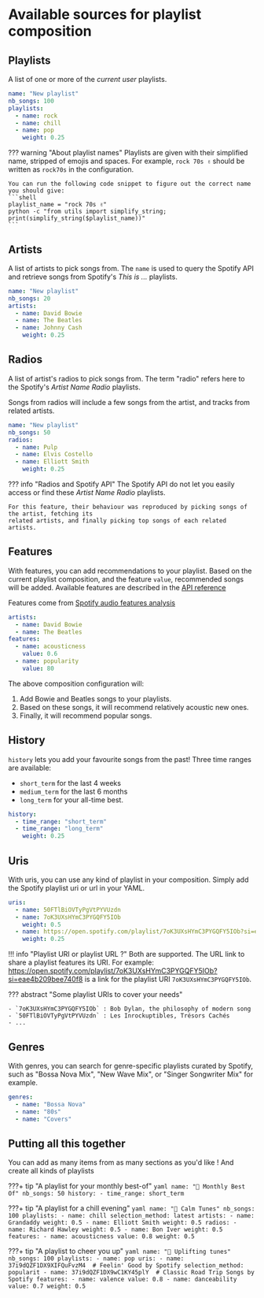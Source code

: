 # Available sources for playlist composition

## Playlists

A list of one or more of the _current user_ playlists. 

```yaml hl_lines="3 4 5 6 7 8" title="Add songs from playlists"
name: "New playlist"
nb_songs: 100
playlists:
  - name: rock
  - name: chill
  - name: pop
    weight: 0.25
```

??? warning "About playlist names"
    Playlists are given with their simplified name, stripped of emojis and spaces. For example,
    `rock 70s ✌` should be written as `rock70s` in the configuration.

    You can run the following code snippet to figure out the correct name you should give:
    ```shell
    playlist_name = "rock 70s ✌"
    python -c "from utils import simplify_string; print(simplify_string($playlist_name))"
    ```

## Artists

A list of artists to pick songs from. The `name` is used to query the Spotify API and retrieve
songs from Spotify's _This is ..._ playlists.

```yaml hl_lines="3-8" title="Add songs from artists"
name: "New playlist"
nb_songs: 20
artists:
  - name: David Bowie
  - name: The Beatles
  - name: Johnny Cash
    weight: 0.25
```

## Radios

A list of artist's radios to pick songs from. The term "radio" refers here to the 
Spotify's _Artist Name Radio_ playlists. 

Songs from radios will include a few songs from the artist, and tracks from related artists.

```yaml hl_lines="3-8" title="Add songs from radios of artists"
name: "New playlist"
nb_songs: 50
radios:
  - name: Pulp
  - name: Elvis Costello
  - name: Elliott Smith
    weight: 0.25
```

??? info "Radios and Spotify API"
    The Spotify API do not let you easily access or find these _Artist Name Radio_ playlists.
    
    For this feature, their behaviour was reproduced by picking songs of the artist, fetching its 
    related artists, and finally picking top songs of each related artists.

## Features

With features, you can add recommendations to your playlist. Based on the current playlist composition, and 
the feature `value`, recommended songs will be added. Available features are described in the [API reference](../reference/schemas.md#base-schemas)

Features come from [Spotify audio features analysis](https://developer.spotify.com/documentation/web-api/reference/#/operations/get-audio-features)

```yaml hl_lines="4 5 6 7 8" title="Recommend songs based on track features"
artists:
  - name: David Bowie
  - name: The Beatles
features:
  - name: acousticness
    value: 0.6
  - name: popularity
    value: 80
```

The above composition configuration will:

1. Add Bowie and Beatles songs to your playlists. 
2. Based on these songs, it will recommend relatively acoustic new ones.
3. Finally, it will recommend popular songs.

## History

`history` lets you add your favourite songs from the past! Three time ranges are available:

- `short_term` for the last 4 weeks
- `medium_term` for the last 6 months
- `long_term` for your all-time best.

```yaml title="Add songs from your most-listened titles"
history:
  - time_range: "short_term"
  - time_range: "long_term"
    weight: 0.25
```

## Uris

With uris, you can use any kind of playlist in your composition. Simply add the Spotify playlist uri or url
in your YAML.

```yaml title="Add songs from any Spotify public playlist"
uris:
  - name: 50FTlBiOVTyPgVtPYVUzdn
  - name: 7oK3UXsHYmC3PYGQFY5IOb
    weight: 0.5
  - name: https://open.spotify.com/playlist/7oK3UXsHYmC3PYGQFY5IOb?si=eae4b209bee740f8
    weight: 0.25
```

!!! info "Playlist URI or playlist URL ?"
    Both are supported. The URL link to share a playlist features its URI.
    For example: https://open.spotify.com/playlist/7oK3UXsHYmC3PYGQFY5IOb?si=eae4b209bee740f8 is a link for the 
    playlist URI `7oK3UXsHYmC3PYGQFY5IOb`.

??? abstract "Some playlist URIs to cover your needs"
    
    - `7oK3UXsHYmC3PYGQFY5IOb` : Bob Dylan, the philosophy of modern song
    - `50FTlBiOVTyPgVtPYVUzdn` : Les Inrockuptibles, Trésors Cachés
    - ...


## Genres

With genres, you can search for genre-specific playlists curated by Spotify, such as "Bossa Nova Mix", "New Wave Mix", 
or "Singer Songwriter Mix" for example.

```yaml title="Add songs from genre playlists"
genres:
  - name: "Bossa Nova"
  - name: "80s"
  - name: "Covers"
```


## Putting all this together

You can add as many items from as many sections as you'd like ! And create all kinds of playlists

???+ tip "A playlist for your monthly best-of"
    ```yaml
    name: "🍔 Monthly Best Of"
    nb_songs: 50
    history:
        - time_range: short_term
    ```

???+ tip "A playlist for a chill evening"
    ```yaml
    name: "🌆 Calm Tunes"
    nb_songs: 100
    playlists:
        - name: chill
          selection_method: latest
    artists:
        - name: Grandaddy
          weight: 0.5
        - name: Elliott Smith
          weight: 0.5
    radios:
        - name: Richard Hawley
          weight: 0.5
        - name: Bon Iver
          weight: 0.5
    features:
        - name: acousticness
          value: 0.8
          weight: 0.5
    ```

???+ tip "A playlist to cheer you up"
    ```yaml
    name: "🌈 Uplifting tunes"
    nb_songs: 100
    playlists:
        - name: pop
    uris:
        - name: 37i9dQZF1DX9XIFQuFvzM4  # Feelin' Good by Spotify
          selection_method: popularit
        - name: 37i9dQZF1DX9wC1KY45plY  # Classic Road Trip Songs by Spotify
    features:
        - name: valence
          value: 0.8
        - name: danceability
          value: 0.7
          weight: 0.5
    ```